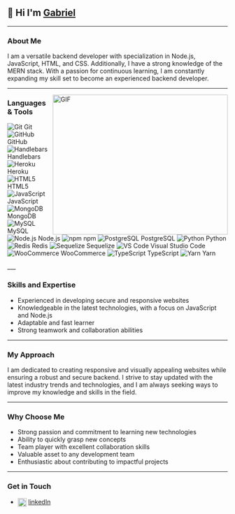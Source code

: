 ## 🙋 Hi I'm [Gabriel](https://github.com/Holluhshorlarh) 
___

### About Me
I am a versatile backend developer with specialization in Node.js, JavaScript, HTML, and CSS. Additionally, I have a strong knowledge of the MERN stack. With a passion for continuous learning, I am constantly expanding my skill set to become an experienced backend developer.
___

<img align="right" alt="GIF" src="https://media.giphy.com/media/umYMU8G2ixG5mJBDo5/giphy.gif" width="400" height="320" />

### Languages & Tools
<p>

![Git](https://cdn.jsdelivr.net/gh/devicons/devicon/icons/git/git-original-wordmark.svg) Git
 ![GitHub](https://cdn.jsdelivr.net/gh/devicons/devicon/icons/github/github-original.svg) GitHub
 ![Handlebars](https://cdn.jsdelivr.net/gh/devicons/devicon/icons/handlebars/handlebars-original.svg) Handlebars
 ![Heroku](https://cdn.jsdelivr.net/gh/devicons/devicon/icons/heroku/heroku-original-wordmark.svg) Heroku
 ![HTML5](https://cdn.jsdelivr.net/gh/devicons/devicon/icons/html5/html5-original-wordmark.svg) HTML5
 ![JavaScript](https://cdn.jsdelivr.net/gh/devicons/devicon/icons/javascript/javascript-plain.svg) JavaScript
 ![MongoDB](https://cdn.jsdelivr.net/gh/devicons/devicon/icons/mongodb/mongodb-plain-wordmark.svg) MongoDB
 ![MySQL](https://cdn.jsdelivr.net/gh/devicons/devicon/icons/mysql/mysql-original.svg) MySQL
 ![Node.js](https://cdn.jsdelivr.net/gh/devicons/devicon/icons/nodejs/nodejs-plain-wordmark.svg) Node.js
 ![npm](https://cdn.jsdelivr.net/gh/devicons/devicon/icons/npm/npm-original-wordmark.svg) npm
 ![PostgreSQL](https://cdn.jsdelivr.net/gh/devicons/devicon/icons/postgresql/postgresql-original.svg) PostgreSQL
 ![Python](https://cdn.jsdelivr.net/gh/devicons/devicon/icons/python/python-original.svg) Python
 ![Redis](https://cdn.jsdelivr.net/gh/devicons/devicon/icons/redis/redis-original.svg) Redis
 ![Sequelize](https://cdn.jsdelivr.net/gh/devicons/devicon/icons/sequelize/sequelize-original.svg) Sequelize
 ![VS Code](https://cdn.jsdelivr.net/gh/devicons/devicon/icons/vscode/vscode-original.svg) Visual Studio Code
 ![WooCommerce](https://cdn.jsdelivr.net/gh/devicons/devicon/icons/woocommerce/woocommerce-original.svg) WooCommerce
 ![TypeScript](https://cdn.jsdelivr.net/gh/devicons/devicon/icons/typescript/typescript-original.svg) TypeScript
 ![Yarn](https://cdn.jsdelivr.net/gh/devicons/devicon/icons/yarn/yarn-original.svg) Yarn
          
</p>
___

### Skills and Expertise
- Experienced in developing secure and responsive websites
- Knowledgeable in the latest technologies, with a focus on JavaScript and Node.js
- Adaptable and fast learner
- Strong teamwork and collaboration abilities
___

### My Approach
I am dedicated to creating responsive and visually appealing websites while ensuring a robust and secure backend. I strive to stay updated with the latest industry trends and technologies, and I am always seeking ways to improve my knowledge and skills in the field.
___

### Why Choose Me
- Strong passion and commitment to learning new technologies
- Ability to quickly grasp new concepts
- Team player with excellent collaboration skills
- Valuable asset to any development team
- Enthusiastic about contributing to impactful projects
___

### Get in Touch
- <img align="center" src="https://cdn.jsdelivr.net/gh/devicons/devicons/icons/linkedin/linkedin-original.svg" alt=" Me on LinkedIn" height="auto" width="20"/> [linkedIn](https://www.linkedin.com/in/ajayi-gabriel)
